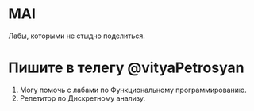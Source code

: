 # MAI
Лабы, которыми не стыдно поделиться.

# Пишите в телегу @vityaPetrosyan
1) Могу помочь с лабами по Функциональному программированию.
2) Репетитор по Дискретному анализу.
